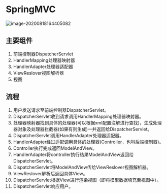 # SpringMVC

![image-20200818164405082](https://tva1.sinaimg.cn/large/007S8ZIlly1ghv24dnjdej31fo0o4n3v.jpg)

## 主要组件

1. 前端控制器DispatcherServlet
2. HandlerMapping处理器映射器
3. HandlerAdapter处理器适配器
4. ViewReslover视图解析器
5. 视图

## 流程

1.  用户发送请求至前端控制器DispatcherServlet。
2.  DispatcherServlet收到请求调用HandlerMapping处理器映射器。
3.  处理器映射器找到具体的处理器(可以根据xml配置注解进行查找)，生成处理器对象及处理器拦截器(如果有则生成)一并返回给DispatcherServlet。
4.  DispatcherServlet调用HandlerAdapter处理器适配器。
5.  HandlerAdapter经过适配调用具体的处理器(Controller，也叫后端控制器)。
6.  Controller执行完成返回ModelAndView。
7.  HandlerAdapter将controller执行结果ModelAndView返回给DispatcherServlet。
8.  DispatcherServlet将ModelAndView传给ViewReslover视图解析器。
9.  ViewReslover解析后返回具体View。
10.  DispatcherServlet根据View进行渲染视图（即将模型数据填充至视图中）。
11.  DispatcherServlet响应用户。